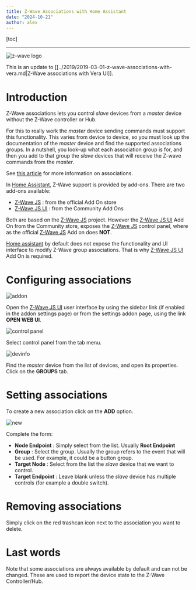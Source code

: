 ```yaml
---
title: Z-Wave Associations with Home Assistant
date: "2024-10-21"
author: alex
---
```

[toc]
***
![z-wave logo]({static}/images/2024/zassoc/zwavelogo.png)

This is an update to [[../2019/2019-03-01-z-wave-associations-with-vera.md|Z-Wave associations with Vera UI]].

# Introduction

Z-Wave associations lets you control _slave_ devices from a _master_
device without the Z-Wave controller or Hub.

For this to really work the _master_ device sending commands must
support this functionality.  This varies from device to device,
so you must look up the documentation of the _master_ device and
find the supported associations groups.  In a nutshell, you look-up
what each association group is for, and then you add to that group
the _slave_ devices that will receive the Z-wave commands from the
_master_.

See [this article][ref1] for more information on associations.

In [Home Assistant][hassio], Z-Wave support is provided by add-ons.  There
are two add-ons available:

- [Z-Wave JS][addon] : from the official Add On store
- [Z-Wave JS UI][uiaddon] : from the  Community Add Ons

Both are based on the [Z-Wave JS][zwavejs] project.  However the [Z-Wave JS UI][uiaddon] Add On from the
Community store, exposes the [Z-Wave JS][zwavejs] control panel, where as the official [Z-Wave JS][addon]
Add on does **NOT**.

[Home assistant][hassio] by default does not expose the functionality and UI
interface to modify Z-Wave group associations.  That is why [Z-Wave JS UI][uiaddon] Add On is
required.


# Configuring associations

![addon]({static}/images/2024/zassoc/addon-lo.png)

Open the [Z-Wave JS UI][uiaddon] user interface by using the sidebar link (if enabled in the
addon settings page) or from the settings addon page, using the link **OPEN WEB UI**.

![control panel]({static}/images/2024/zassoc/menu-lo.png)

Select control panel from the tab menu.

![devinfo]({static}/images/2024/zassoc/device-grp-lo.png)

Find the _master_ device from the list of devices, and open its properties.  Click on the **GROUPS**
tab.

# Setting associations


To create a new association click on the **ADD** option.

![new]({static}/images/2024/zassoc/new-lo.png)

Complete the form:

- **Node Endpoint** : Simply select from the list.  Usually **Root Endpoint**
- **Group** : Select the group.  Usually the group refers to the event that will be used.  For
  example, it could be a button group.
- **Target Node** : Select from the list the _slave_ device that we want to control.
- **Target Endpoint** : Leave blank unless the _slave_ device has multiple controls (for example
  a double switch).

# Removing associations

Simply click on the red trashcan icon next to the association you want to delete.

# Last words

Note that some associations are always available by default and can not be changed.  These
are used to report the device state to the Z-Wave Controller/Hub.


  [addon]: https://github.com/home-assistant/addons/tree/master/zwave_js
  [uiaddon]: https://github.com/hassio-addons/addon-zwave-js-ui
  [zwavejs]: https://github.com/zwave-js
  [hassio]: https://www.home-assistant.io/
  [ref1]: https://www.vesternet.com/en-eu/pages/z-wave-groups-scenes-associations